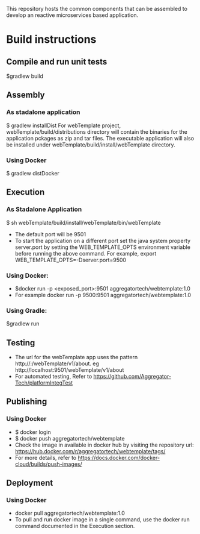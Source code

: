 This repository hosts the common components that can be assembled to develop an reactive microservices based application.

# Build instructions

## Compile and run unit tests
$gradlew build

## Assembly
### As stadalone  application
$ gradlew installDist
For webTemplate project, webTemplate/build/distributions directory will contain the binaries for the application pckages as zip and tar files. The executable application will also be installed under webTemplate/build/install/webTemplate directory.

### Using Docker
$ gradlew distDocker

## Execution
### As Stadalone Application
$ sh webTemplate/build/install/webTemplate/bin/webTemplate
* The default port will be 9501
* To start the application on a different port set the java system property server.port by setting the WEB_TEMPLATE_OPTS environment variable before running the above command. For example, export WEB_TEMPLATE_OPTS=-Dserver.port=9500

### Using Docker:
* $docker run -p <exposed_port>:9501 aggregatortech/webtemplate:1.0
* For example docker run -p 9500:9501 aggregatortech/webtemplate:1.0

### Using Gradle: 
$gradlew run


## Testing
* The url for the webTemplate app uses the pattern http://<host>:<port>/webTemplate/v1/about. eg http://localhost:9501/webTemplate/v1/about
* For automated testing, Refer to https://github.com/Aggregator-Tech/platformIntegTest

## Publishing
### Using Docker
* $ docker login
* $ docker push aggregatortech/webtemplate
* Check the image in available in docker hub by visiting the repository url: https://hub.docker.com/r/aggregatortech/webtemplate/tags/
* For more details, refer to https://docs.docker.com/docker-cloud/builds/push-images/

## Deployment
### Using Docker
* docker pull aggregatortech/webtemplate:1.0
* To pull and run docker image in a single command, use the docker run command documented in the Execution section.
